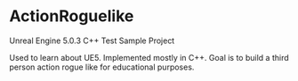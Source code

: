 # ActionRoguelike
Unreal Engine 5.0.3 C++ Test Sample Project

Used to learn about UE5. Implemented mostly in C++.
Goal is to build a third person action rogue like for educational purposes.
